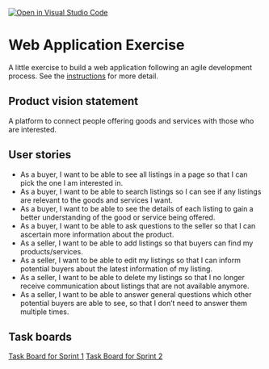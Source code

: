 [![Open in Visual Studio Code](https://classroom.github.com/assets/open-in-vscode-c66648af7eb3fe8bc4f294546bfd86ef473780cde1dea487d3c4ff354943c9ae.svg)](https://classroom.github.com/online_ide?assignment_repo_id=8874228&assignment_repo_type=AssignmentRepo)
# Web Application Exercise

A little exercise to build a web application following an agile development process. See the [instructions](instructions.md) for more detail.

## Product vision statement

A platform to connect people offering goods and services with those who are interested.

## User stories

- As a buyer, I want to be able to see all listings in a page so that I can pick the one I am interested in.
- As a buyer, I want to be able to search listings so I can see if any listings are relevant to the goods and services I want.
- As a buyer, I want to be able to see the details of each listing to gain a better understanding of the good or service being offered.
- As a buyer, I want to be able to ask questions to the seller so that I can ascertain more information about the product.
- As a seller, I want to be able to add listings so that buyers can find my products/services.
- As a seller, I want to be able to edit my listings so that I can inform potential buyers about the latest information of my listing.
- As a seller, I want to be able to delete my listings so that I no longer receive communication about listings that are not available anymore.
- As a seller, I want to be able to answer general questions which other potential buyers are able to see, so that I don’t need to answer them multiple times. 

## Task boards

[Task Board for Sprint 1](https://github.com/orgs/software-students-fall2022/projects/13/views/1)
[Task Board for Sprint 2](https://github.com/orgs/software-students-fall2022/projects/37/views/1)
